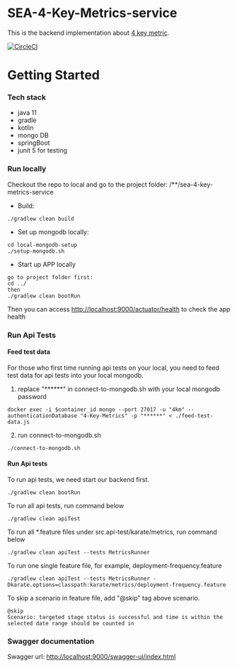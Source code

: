 # SEA-4-Key-Metrics-service
This is the backend implementation about [4 key metric](https://cloud.google.com/blog/products/devops-sre/using-the-four-keys-to-measure-your-devops-performance). 

[![CircleCI](https://circleci.com/gh/twlabs/SEA-4-Key-Metrics-service.svg?style=svg&circle-token=7f6ed8d0a1d7cb129e27853b3c38b9bc62cc1575)](https://circleci.com/gh/twlabs/SEA-4-Key-Metrics-service)

# Getting Started

### Tech stack
* java 11
* gradle
* kotlin
* mongo DB  
* springBoot
* junit 5 for testing


### Run locally
Checkout the repo to local and go to the project folder: /**/sea-4-key-metrics-service
* Build: 
```aidl
./gradlew clean build 
```
* Set up mongodb locally: 
```aidl
cd local-mongodb-setup
./setup-mongodb.sh
```
* Start up APP locally
```aidl
go to project folder first: 
cd ../
then
./gradlew clean bootRun 
```
  Then you can access [http://localhost:9000/actuator/health](http://localhost:9000/actuator/health) to check the app health


### Run Api Tests

#### Feed test data 
For those who first time running api tests on your local, you need to feed test data for api tests into your local mongodb. 
1) replace "******" in connect-to-mongodb.sh with your local mongodb password
```
docker exec -i $container_id mongo --port 27017 -u "4km" --authenticationDatabase "4-Key-Metrics" -p "******" < ./feed-test-data.js
```
2) run connect-to-mongodb.sh
```
./connect-to-mongodb.sh
```

#### Run Api tests
To run api tests, we need start our backend first.
```
./gradlew clean bootRun
```

To run all api tests, run command below
```
./gradlew clean apiTest
```

To run all *.feature files under src.api-test/karate/metrics, run command below
```
./gradlew clean apiTest --tests MetricsRunner
```

To run one single feature file, for example, deployment-frequency.feature
```
./gradlew clean apiTest --tests MetricsRunner -Dkarate.options=classpath:karate/metrics/deployment-frequency.feature
```

To skip a scenario in feature file, add "@skip" tag above scenario.
```
@skip
Scenario: targeted stage status is successful and time is within the selected date range should be counted in
```


### Swagger documentation
Swagger url: [http://localhost:9000/swagger-ui/index.html](http://localhost:9000/swagger-ui/index.html)




